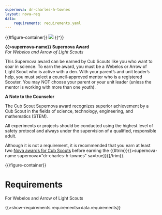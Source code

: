 ```yaml
---
supernova: dr-charles-h-townes
layout: nova-req
data:
    requirements: requirements.yaml
---
```


{{#figure-container}}
<img src="{{supernova}}-award.jpg" class="W(100%) Mx(a) H(a)">
{{^}}

**{{>supernova-name}} Supernova Award**<br />*For Webelos and Arrow of Light Scouts*

This Supernova award can be earned by Cub Scouts like you who want to soar in science. To earn the award, you must be a Webelos or Arrow of Light Scout who is active with a den. With your parent’s and unit leader’s help, you must select a council-approved mentor who is a registered Scouter. You may NOT choose your parent or your unit leader (unless the mentor is working with more than one youth).

**A Note to the Counselor**

The Cub Scout Supernova award recognizes superior achievement by a Cub Scout in the fields of science, technology, engineering, and mathematics (STEM).

All experiments or projects should be conducted using the highest level of safety protocol and always under the supervision of a qualified, responsible adult.

Although it is not a requirement, it is recommended that you earn at least two [Nova awards for Cub Scouts](../../cub-scouts/) before earning the {{#trim}}{{>supernova-name supernova="dr-charles-h-townes" sa=true}}{{/trim}}.

{{/figure-container}}

# Requirements

For Webelos and Arrow of Light Scouts

{{>show-requirements requirements=data.requirements}}
